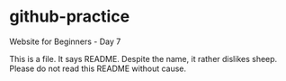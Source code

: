 # github-practice
Website for Beginners - Day 7

This is a file. It says README. Despite the name, it rather dislikes sheep. Please do not read this README without cause.
